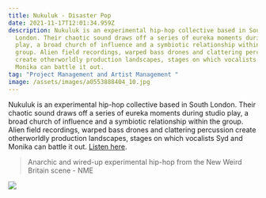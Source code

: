 ```yaml
---
title: Nukuluk - Disaster Pop
date: 2021-11-17T12:01:34.959Z
description: Nukuluk is an experimental hip-hop collective based in South
  London. Their chaotic sound draws off a series of eureka moments during studio
  play, a broad church of influence and a symbiotic relationship within the
  group. Alien field recordings, warped bass drones and clattering percussion
  create otherworldly production landscapes, stages on which vocalists Syd and
  Monika can battle it out.
tag: "Project Management and Artist Management "
image: /assets/images/a0553888404_10.jpg
---
```

Nukuluk is an experimental hip-hop collective based in South London. Their chaotic sound draws off a series of eureka moments during studio play, a broad church of influence and a symbiotic relationship within the group. Alien field recordings, warped bass drones and clattering percussion create otherworldly production landscapes, stages on which vocalists Syd and Monika can battle it out. [Listen here](https://bfan.link/disaster-pop).

> Anarchic and wired-up experimental hip-hop from the New Weird Britain scene - NME

![](/assets/images/nululuk-1.jpg)